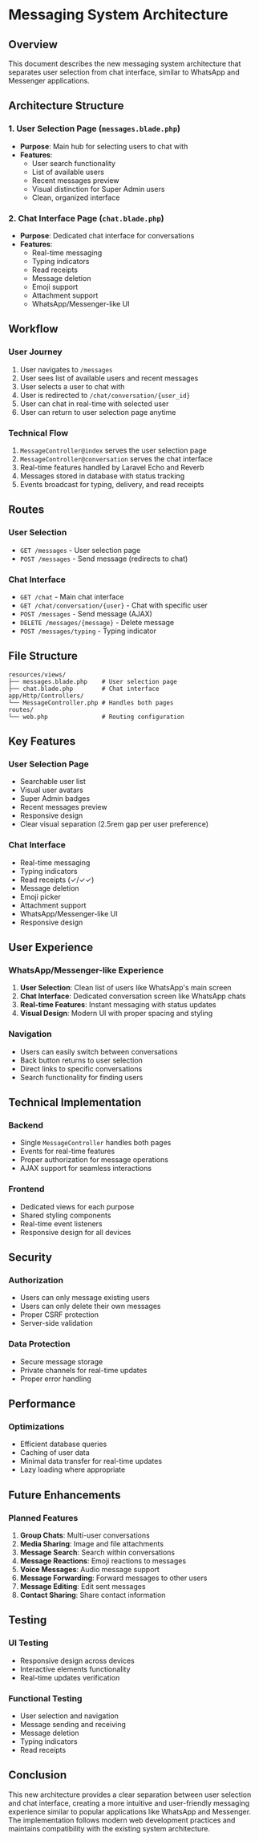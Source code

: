 # Messaging System Architecture

## Overview
This document describes the new messaging system architecture that separates user selection from chat interface, similar to WhatsApp and Messenger applications.

## Architecture Structure

### 1. User Selection Page (`messages.blade.php`)
- **Purpose**: Main hub for selecting users to chat with
- **Features**:
  - User search functionality
  - List of available users
  - Recent messages preview
  - Visual distinction for Super Admin users
  - Clean, organized interface

### 2. Chat Interface Page (`chat.blade.php`)
- **Purpose**: Dedicated chat interface for conversations
- **Features**:
  - Real-time messaging
  - Typing indicators
  - Read receipts
  - Message deletion
  - Emoji support
  - Attachment support
  - WhatsApp/Messenger-like UI

## Workflow

### User Journey
1. User navigates to `/messages`
2. User sees list of available users and recent messages
3. User selects a user to chat with
4. User is redirected to `/chat/conversation/{user_id}`
5. User can chat in real-time with selected user
6. User can return to user selection page anytime

### Technical Flow
1. `MessageController@index` serves the user selection page
2. `MessageController@conversation` serves the chat interface
3. Real-time features handled by Laravel Echo and Reverb
4. Messages stored in database with status tracking
5. Events broadcast for typing, delivery, and read receipts

## Routes

### User Selection
- `GET /messages` - User selection page
- `POST /messages` - Send message (redirects to chat)

### Chat Interface
- `GET /chat` - Main chat interface
- `GET /chat/conversation/{user}` - Chat with specific user
- `POST /messages` - Send message (AJAX)
- `DELETE /messages/{message}` - Delete message
- `POST /messages/typing` - Typing indicator

## File Structure

```
resources/views/
├── messages.blade.php    # User selection page
├── chat.blade.php        # Chat interface
app/Http/Controllers/
└── MessageController.php # Handles both pages
routes/
└── web.php               # Routing configuration
```

## Key Features

### User Selection Page
- Searchable user list
- Visual user avatars
- Super Admin badges
- Recent messages preview
- Responsive design
- Clear visual separation (2.5rem gap per user preference)

### Chat Interface
- Real-time messaging
- Typing indicators
- Read receipts (✓/✓✓)
- Message deletion
- Emoji picker
- Attachment support
- WhatsApp/Messenger-like UI
- Responsive design

## User Experience

### WhatsApp/Messenger-like Experience
1. **User Selection**: Clean list of users like WhatsApp's main screen
2. **Chat Interface**: Dedicated conversation screen like WhatsApp chats
3. **Real-time Features**: Instant messaging with status updates
4. **Visual Design**: Modern UI with proper spacing and styling

### Navigation
- Users can easily switch between conversations
- Back button returns to user selection
- Direct links to specific conversations
- Search functionality for finding users

## Technical Implementation

### Backend
- Single `MessageController` handles both pages
- Events for real-time features
- Proper authorization for message operations
- AJAX support for seamless interactions

### Frontend
- Dedicated views for each purpose
- Shared styling components
- Real-time event listeners
- Responsive design for all devices

## Security

### Authorization
- Users can only message existing users
- Users can only delete their own messages
- Proper CSRF protection
- Server-side validation

### Data Protection
- Secure message storage
- Private channels for real-time updates
- Proper error handling

## Performance

### Optimizations
- Efficient database queries
- Caching of user data
- Minimal data transfer for real-time updates
- Lazy loading where appropriate

## Future Enhancements

### Planned Features
1. **Group Chats**: Multi-user conversations
2. **Media Sharing**: Image and file attachments
3. **Message Search**: Search within conversations
4. **Message Reactions**: Emoji reactions to messages
5. **Voice Messages**: Audio message support
6. **Message Forwarding**: Forward messages to other users
7. **Message Editing**: Edit sent messages
8. **Contact Sharing**: Share contact information

## Testing

### UI Testing
- Responsive design across devices
- Interactive elements functionality
- Real-time updates verification

### Functional Testing
- User selection and navigation
- Message sending and receiving
- Message deletion
- Typing indicators
- Read receipts

## Conclusion

This new architecture provides a clear separation between user selection and chat interface, creating a more intuitive and user-friendly messaging experience similar to popular applications like WhatsApp and Messenger. The implementation follows modern web development practices and maintains compatibility with the existing system architecture.
